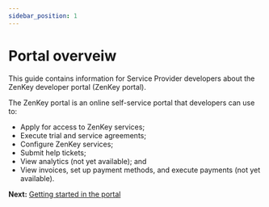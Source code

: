 ```yaml
---
sidebar_position: 1
---
```


# Portal overveiw
This guide contains information for Service Provider developers about the ZenKey developer portal (ZenKey portal).

The ZenKey portal is an online self-service portal that developers can use to:

  * Apply for access to ZenKey services;
  * Execute trial and service agreements;
  * Configure ZenKey services;
  * Submit help tickets;
  * View analytics (not yet available); and
  * View invoices, set up payment methods, and execute payments (not yet available).


  **Next:** [Getting started in the portal](portal-getting-started.md)